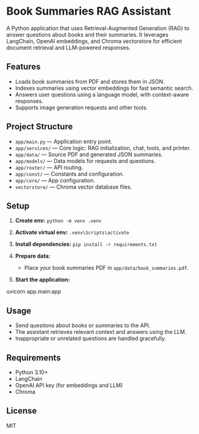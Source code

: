 # Book Summaries RAG Assistant

A Python application that uses Retrieval-Augmented Generation (RAG) to answer questions about books and their summaries. It leverages LangChain, OpenAI embeddings, and Chroma vectorstore for efficient document retrieval and LLM-powered responses.

## Features

- Loads book summaries from PDF and stores them in JSON.
- Indexes summaries using vector embeddings for fast semantic search.
- Answers user questions using a language model, with context-aware responses.
- Supports image generation requests and other tools.

## Project Structure

- `app/main.py` — Application entry point.
- `app/services/` — Core logic: RAG initialization, chat, tools, and printer.
- `app/data/` — Source PDF and generated JSON summaries.
- `app/models/` — Data models for requests and questions.
- `app/router/` — API routing.
- `app/const/` — Constants and configuration.
- `app/core/` — App configuration.
- `vectorstore/` — Chroma vector database files.

## Setup

1. **Create env:**
       ```
          python -m venv .venv
       ```
2. **Activate virtual env:**
       ```
          .venv\Scripts\activate
       ```
3. **Install dependencies:**
       ```
          pip install -r requirements.txt
       ```
4. **Prepare data:**
   - Place your book summaries PDF in `app/data/book_summaries.pdf`.

5. **Start the application:**

uvicorn app.main:app 

## Usage

- Send questions about books or summaries to the API.
- The assistant retrieves relevant context and answers using the LLM.
- Inappropriate or unrelated questions are handled gracefully.

## Requirements

- Python 3.10+
- LangChain
- OpenAI API key (for embeddings and LLM)
- Chroma

## License

MIT
